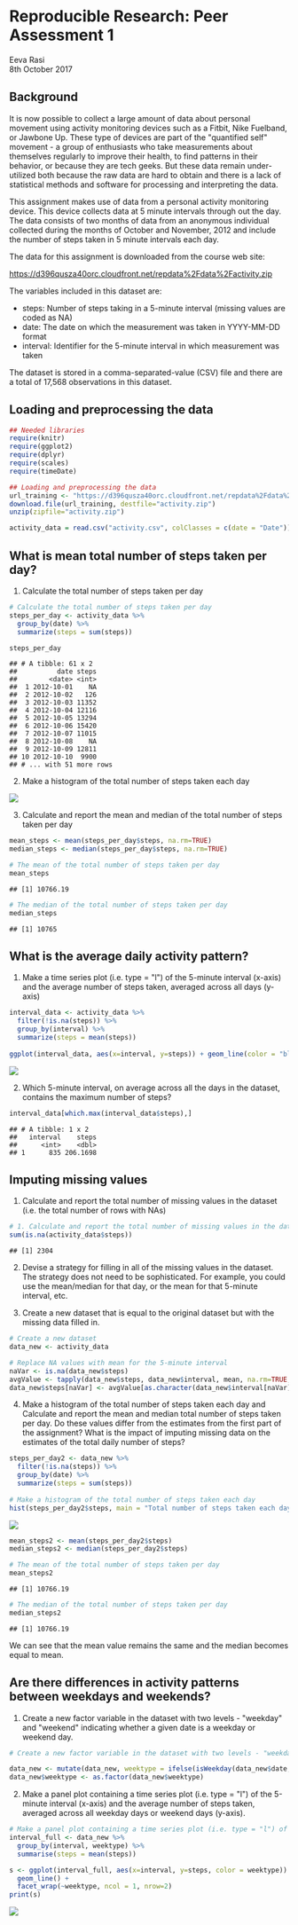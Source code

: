 # Reproducible Research: Peer Assessment 1
Eeva Rasi  
8th October 2017  



## Background

It is now possible to collect a large amount of data about personal movement using activity monitoring devices such as a Fitbit, Nike Fuelband, or Jawbone Up. These type of devices are part of the "quantified self" movement - a group of enthusiasts who take measurements about themselves regularly to improve their health, to find patterns in their behavior, or because they are tech geeks. But these data remain under-utilized both because the raw data are hard to obtain and there is a lack of statistical methods and software for processing and interpreting the data.

This assignment makes use of data from a personal activity monitoring device. This device collects data at 5 minute intervals through out the day. The data consists of two months of data from an anonymous individual collected during the months of October and November, 2012 and include the number of steps taken in 5 minute intervals each day.

The data for this assignment is downloaded from the course web site:

https://d396qusza40orc.cloudfront.net/repdata%2Fdata%2Factivity.zip

The variables included in this dataset are:

- steps: Number of steps taking in a 5-minute interval (missing values are coded as NA)
- date: The date on which the measurement was taken in YYYY-MM-DD format
- interval: Identifier for the 5-minute interval in which measurement was taken

The dataset is stored in a comma-separated-value (CSV) file and there are a total of 17,568 observations in this dataset.


## Loading and preprocessing the data


```r
## Needed libraries
require(knitr)
require(ggplot2)
require(dplyr)
require(scales)
require(timeDate)

## Loading and preprocessing the data
url_training <- "https://d396qusza40orc.cloudfront.net/repdata%2Fdata%2Factivity.zip"
download.file(url_training, destfile="activity.zip")
unzip(zipfile="activity.zip")

activity_data = read.csv("activity.csv", colClasses = c(date = "Date"))
```
## What is mean total number of steps taken per day?

1. Calculate the total number of steps taken per day


```r
# Calculate the total number of steps taken per day
steps_per_day <- activity_data %>%
  group_by(date) %>%
  summarize(steps = sum(steps))

steps_per_day
```

```
## # A tibble: 61 x 2
##          date steps
##        <date> <int>
##  1 2012-10-01    NA
##  2 2012-10-02   126
##  3 2012-10-03 11352
##  4 2012-10-04 12116
##  5 2012-10-05 13294
##  6 2012-10-06 15420
##  7 2012-10-07 11015
##  8 2012-10-08    NA
##  9 2012-10-09 12811
## 10 2012-10-10  9900
## # ... with 51 more rows
```


2. Make a histogram of the total number of steps taken each day

![](figures/figure-histogram1-1.png)<!-- -->

3. Calculate and report the mean and median of the total number of steps taken per day


```r
mean_steps <- mean(steps_per_day$steps, na.rm=TRUE)
median_steps <- median(steps_per_day$steps, na.rm=TRUE)

# The mean of the total number of steps taken per day
mean_steps
```

```
## [1] 10766.19
```

```r
# The median of the total number of steps taken per day
median_steps
```

```
## [1] 10765
```

## What is the average daily activity pattern?

1. Make a time series plot (i.e. type = "l") of the 5-minute interval (x-axis) and the average number of steps taken, averaged across all days (y-axis)


```r
interval_data <- activity_data %>%
  filter(!is.na(steps)) %>%
  group_by(interval) %>%
  summarize(steps = mean(steps))
  
ggplot(interval_data, aes(x=interval, y=steps)) + geom_line(color = "blue")
```

![](figures/figure-Time_series_plot-1.png)<!-- -->

2. Which 5-minute interval, on average across all the days in the dataset, contains the maximum number of steps?


```r
interval_data[which.max(interval_data$steps),]
```

```
## # A tibble: 1 x 2
##   interval    steps
##      <int>    <dbl>
## 1      835 206.1698
```

## Imputing missing values

1. Calculate and report the total number of missing values in the dataset (i.e. the total number of rows with NAs)


```r
# 1. Calculate and report the total number of missing values in the dataset (i.e. the total number of rows with NAs)
sum(is.na(activity_data$steps))
```

```
## [1] 2304
```

2. Devise a strategy for filling in all of the missing values in the dataset. The strategy does not need to be sophisticated. For example, you could use the mean/median for that day, or the mean for that 5-minute interval, etc.

3. Create a new dataset that is equal to the original dataset but with the missing data filled in.


```r
# Create a new dataset 
data_new <- activity_data

# Replace NA values with mean for the 5-minute interval
naVar <- is.na(data_new$steps)
avgValue <- tapply(data_new$steps, data_new$interval, mean, na.rm=TRUE, simplify=TRUE)
data_new$steps[naVar] <- avgValue[as.character(data_new$interval[naVar])]
```


4. Make a histogram of the total number of steps taken each day and Calculate and report the mean and median total number of steps taken per day. Do these values differ from the estimates from the first part of the assignment? What is the impact of imputing missing data on the estimates of the total daily number of steps?


```r
steps_per_day2 <- data_new %>%
  filter(!is.na(steps)) %>%
  group_by(date) %>%
  summarize(steps = sum(steps))
 
# Make a histogram of the total number of steps taken each day
hist(steps_per_day2$steps, main = "Total number of steps taken each day", col="blue", xlab="Number of Steps", breaks=20)
```

![](figures/figure-histogram2-1.png)<!-- -->


```r
mean_steps2 <- mean(steps_per_day2$steps)
median_steps2 <- median(steps_per_day2$steps)

# The mean of the total number of steps taken per day
mean_steps2
```

```
## [1] 10766.19
```

```r
# The median of the total number of steps taken per day
median_steps2
```

```
## [1] 10766.19
```

We can see that the mean value remains the same and the median becomes equal to mean.

## Are there differences in activity patterns between weekdays and weekends?

1. Create a new factor variable in the dataset with two levels - "weekday" and "weekend" indicating whether a given date is a weekday or weekend day.


```r
# Create a new factor variable in the dataset with two levels - "weekday" and "weekend" 

data_new <- mutate(data_new, weektype = ifelse(isWeekday(data_new$date, wday=1:5), "weekday", "weekend"))
data_new$weektype <- as.factor(data_new$weektype)
```

2. Make a panel plot containing a time series plot (i.e. type = "l") of the 5-minute interval (x-axis) and the average number of steps taken, averaged across all weekday days or weekend days (y-axis). 


```r
# Make a panel plot containing a time series plot (i.e. type = "l") of the 5-minute interval (x-axis) and the average number of steps taken, averaged across all weekday days or weekend days (y-axis). 
interval_full <- data_new %>%
  group_by(interval, weektype) %>%
  summarise(steps = mean(steps))

s <- ggplot(interval_full, aes(x=interval, y=steps, color = weektype)) +
  geom_line() +
  facet_wrap(~weektype, ncol = 1, nrow=2)
print(s)
```

![](figures/figure-panel_plot-1.png)<!-- -->


